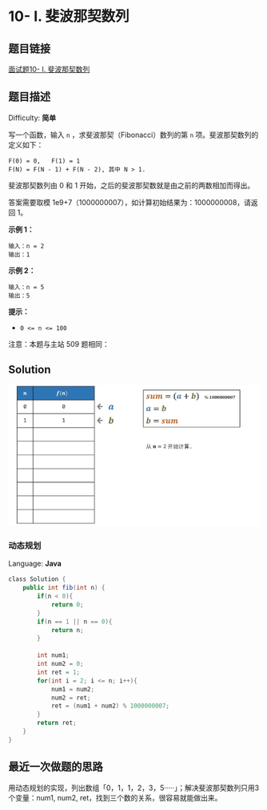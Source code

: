 # 10- I. 斐波那契数列

## 题目链接

[面试题10- I. 斐波那契数列](https://leetcode-cn.com/problems/fei-bo-na-qi-shu-lie-lcof/)

## 题目描述

Difficulty: **简单**

写一个函数，输入 `n` ，求斐波那契（Fibonacci）数列的第 `n` 项。斐波那契数列的定义如下：

```text
F(0) = 0,   F(1) = 1
F(N) = F(N - 1) + F(N - 2), 其中 N > 1.
```

斐波那契数列由 0 和 1 开始，之后的斐波那契数就是由之前的两数相加而得出。

答案需要取模 1e9+7（1000000007），如计算初始结果为：1000000008，请返回 1。

**示例 1：**

```text
输入：n = 2
输出：1
```

**示例 2：**

```text
输入：n = 5
输出：5
```

**提示：**

* `0 <= n <= 100`

注意：本题与主站 509 题相同：

## Solution

![剑指offer10-1.gif](../../_img/剑指offer10-1.gif)

### 动态规划

Language: **Java**

```java
​class Solution {
    public int fib(int n) {
        if(n < 0){
            return 0;
        }
        if(n == 1 || n == 0){
            return n;
        }

        int num1;
        int num2 = 0;
        int ret = 1;
        for(int i = 2; i <= n; i++){
            num1 = num2;
            num2 = ret;
            ret = (num1 + num2) % 1000000007;
        }
        return ret;
    }
}
```

## 最近一次做题的思路

用动态规划的实现，列出数组「0，1，1，2，3，5·····」；解决斐波那契数列只用3个变量：num1, num2, ret，找到三个数的关系，很容易就能做出来。